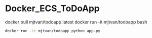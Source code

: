 # Docker_ECS_ToDoApp

docker pull mjtvan/todoapp.latest
docker run -it mjtvan/todoapp bash


```bash
docker run -it mjtvan/todoapp python app.py
```

